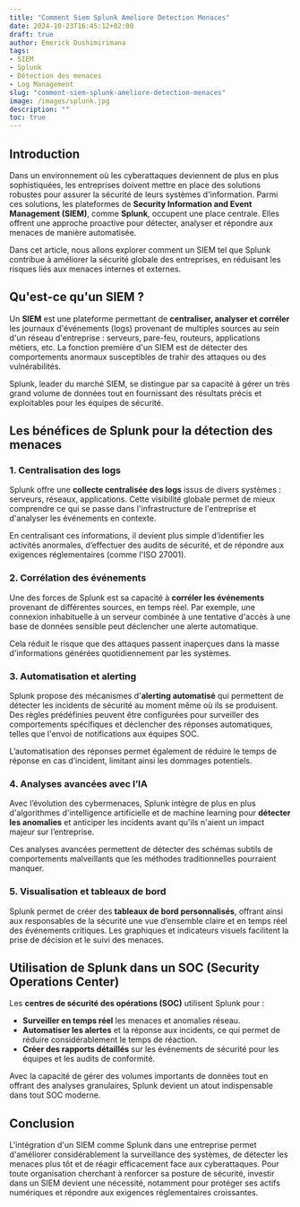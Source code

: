 ```yaml
---
title: "Comment Siem Splunk Ameliore Detection Menaces"
date: 2024-10-23T16:45:12+02:00
draft: true
author: Emerick Dushimirimana
tags:
- SIEM
- Splunk
- Détection des menaces
- Log Management
slug: "comment-siem-splunk-ameliore-detection-menaces"
image: /images/splunk.jpg
description: ""
toc: true
---
```

## Introduction
Dans un environnement où les cyberattaques deviennent de plus en plus sophistiquées, les entreprises doivent mettre en place des solutions robustes pour assurer la sécurité de leurs systèmes d'information. Parmi ces solutions, les plateformes de **Security Information and Event Management (SIEM)**, comme **Splunk**, occupent une place centrale. Elles offrent une approche proactive pour détecter, analyser et répondre aux menaces de manière automatisée.

Dans cet article, nous allons explorer comment un SIEM tel que Splunk contribue à améliorer la sécurité globale des entreprises, en réduisant les risques liés aux menaces internes et externes.

## Qu'est-ce qu'un SIEM ?
Un **SIEM** est une plateforme permettant de **centraliser, analyser et corréler** les journaux d'événements (logs) provenant de multiples sources au sein d'un réseau d'entreprise : serveurs, pare-feu, routeurs, applications métiers, etc. La fonction première d'un SIEM est de détecter des comportements anormaux susceptibles de trahir des attaques ou des vulnérabilités.

Splunk, leader du marché SIEM, se distingue par sa capacité à gérer un très grand volume de données tout en fournissant des résultats précis et exploitables pour les équipes de sécurité.

## Les bénéfices de Splunk pour la détection des menaces

### 1. Centralisation des logs
Splunk offre une **collecte centralisée des logs** issus de divers systèmes : serveurs, réseaux, applications. Cette visibilité globale permet de mieux comprendre ce qui se passe dans l'infrastructure de l'entreprise et d'analyser les événements en contexte.

En centralisant ces informations, il devient plus simple d’identifier les activités anormales, d’effectuer des audits de sécurité, et de répondre aux exigences réglementaires (comme l'ISO 27001).

### 2. Corrélation des événements
Une des forces de Splunk est sa capacité à **corréler les événements** provenant de différentes sources, en temps réel. Par exemple, une connexion inhabituelle à un serveur combinée à une tentative d'accès à une base de données sensible peut déclencher une alerte automatique.

Cela réduit le risque que des attaques passent inaperçues dans la masse d'informations générées quotidiennement par les systèmes.

### 3. Automatisation et alerting
Splunk propose des mécanismes d'**alerting automatisé** qui permettent de détecter les incidents de sécurité au moment même où ils se produisent. Des règles prédéfinies peuvent être configurées pour surveiller des comportements spécifiques et déclencher des réponses automatiques, telles que l'envoi de notifications aux équipes SOC.

L’automatisation des réponses permet également de réduire le temps de réponse en cas d’incident, limitant ainsi les dommages potentiels.

### 4. Analyses avancées avec l’IA
Avec l’évolution des cybermenaces, Splunk intègre de plus en plus d'algorithmes d'intelligence artificielle et de machine learning pour **détecter les anomalies** et anticiper les incidents avant qu'ils n'aient un impact majeur sur l’entreprise.

Ces analyses avancées permettent de détecter des schémas subtils de comportements malveillants que les méthodes traditionnelles pourraient manquer.

### 5. Visualisation et tableaux de bord
Splunk permet de créer des **tableaux de bord personnalisés**, offrant ainsi aux responsables de la sécurité une vue d’ensemble claire et en temps réel des événements critiques. Les graphiques et indicateurs visuels facilitent la prise de décision et le suivi des menaces.

## Utilisation de Splunk dans un SOC (Security Operations Center)
Les **centres de sécurité des opérations (SOC)** utilisent Splunk pour :
- **Surveiller en temps réel** les menaces et anomalies réseau.
- **Automatiser les alertes** et la réponse aux incidents, ce qui permet de réduire considérablement le temps de réaction.
- **Créer des rapports détaillés** sur les événements de sécurité pour les équipes et les audits de conformité.

Avec la capacité de gérer des volumes importants de données tout en offrant des analyses granulaires, Splunk devient un atout indispensable dans tout SOC moderne.

## Conclusion
L'intégration d'un SIEM comme Splunk dans une entreprise permet d'améliorer considérablement la surveillance des systèmes, de détecter les menaces plus tôt et de réagir efficacement face aux cyberattaques. Pour toute organisation cherchant à renforcer sa posture de sécurité, investir dans un SIEM devient une nécessité, notamment pour protéger ses actifs numériques et répondre aux exigences réglementaires croissantes.
